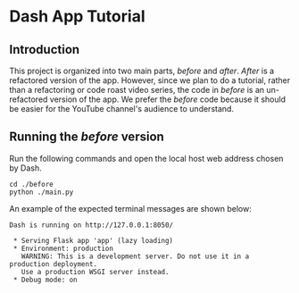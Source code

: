 # Dash App Tutorial

## Introduction

This project is organized into two main parts, *before* and *after*. *After* is a refactored version of the app. However, since we plan to do a tutorial, rather than a refactoring or code roast video series, the code in *before* is an un-refactored version of the app. We prefer the *before* code because it should be easier for the YouTube channel's audience to understand.

## Running the *before* version

Run the following commands and open the local host web address chosen by Dash.

```shell
cd ./before
python ./main.py
```

An example of the expected terminal messages are shown below:

```shell
Dash is running on http://127.0.0.1:8050/

 * Serving Flask app 'app' (lazy loading)
 * Environment: production
   WARNING: This is a development server. Do not use it in a production deployment.
   Use a production WSGI server instead.
 * Debug mode: on
```